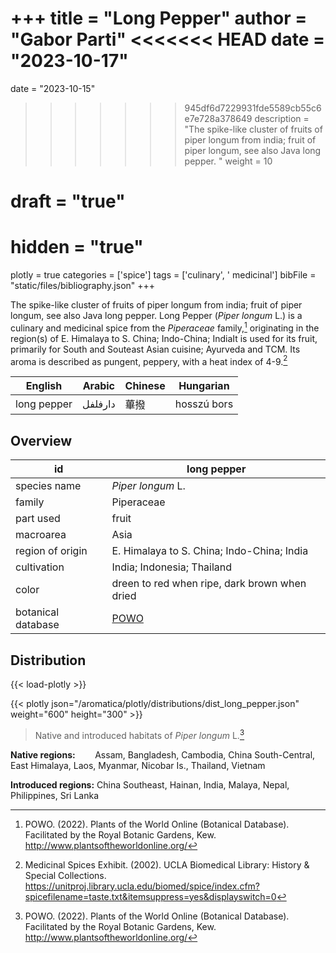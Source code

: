 +++
title = "Long Pepper"
author = "Gabor Parti"
<<<<<<< HEAD
date = "2023-10-17"
=======
date = "2023-10-15"
>>>>>>> 945df6d7229931fde5589cb55c6e7e728a378649
description = "The spike-like cluster of fruits of piper longum from india; fruit of piper longum, see also Java long pepper. "
weight = 10
# draft = "true"
# hidden = "true"
plotly = true
categories = ['spice']
tags = ['culinary', ' medicinal']
bibFile = "static/files/bibliography.json"
+++



The spike-like cluster of fruits of piper longum from india; fruit of piper longum, see also Java long pepper. Long Pepper (*Piper longum* L.) is a culinary and medicinal spice from the *Piperaceae* family,[^powo] originating in the region(s) of E. Himalaya to S. China; Indo-China; IndiaIt is used for its fruit, primarily for South and Souteast Asian cuisine; Ayurveda and TCM. Its aroma is described as pungent, peppery, with a heat index of 4-9.[^ucla_medicinal_2002]

|  English  | Arabic|Chinese| Hungarian |
|-----------|-------|-------|-----------|
|long pepper|دارفلفل|   蓽撥  |hosszú bors|

## Overview

|        id        |                    long pepper                    |
|------------------|---------------------------------------------------|
|   species name   |                 *Piper longum* L.                 |
|      family      |                     Piperaceae                    |
|     part used    |                       fruit                       |
|     macroarea    |                        Asia                       |
| region of origin |     E. Himalaya to S. China; Indo-China; India    |
|    cultivation   |             India; Indonesia; Thailand            |
|       color      |   dreen to red when ripe, dark brown when dried   |
|botanical database|[POWO](https://powo.science.kew.org/taxon/682031-1)|

## Distribution

{{< load-plotly >}}

{{< plotly json="/aromatica/plotly/distributions/dist_long_pepper.json" weight="600" height="300" >}}

>Native and introduced habitats of *Piper longum* L.[^powo]

**Native regions:** &nbsp; &nbsp; &nbsp; &nbsp;Assam, Bangladesh, Cambodia, China South-Central, East Himalaya, Laos, Myanmar, Nicobar Is., Thailand, Vietnam

**Introduced regions:** China Southeast, Hainan, India, Malaya, Nepal, Philippines, Sri Lanka

[^powo]: POWO. (2022). Plants of the World Online (Botanical Database). Facilitated by the Royal Botanic Gardens, Kew. http://www.plantsoftheworldonline.org/
[^ucla_medicinal_2002]: Medicinal Spices Exhibit. (2002). UCLA Biomedical Library: History & Special Collections. https://unitproj.library.ucla.edu/biomed/spice/index.cfm?spicefilename=taste.txt&itemsuppress=yes&displayswitch=0

